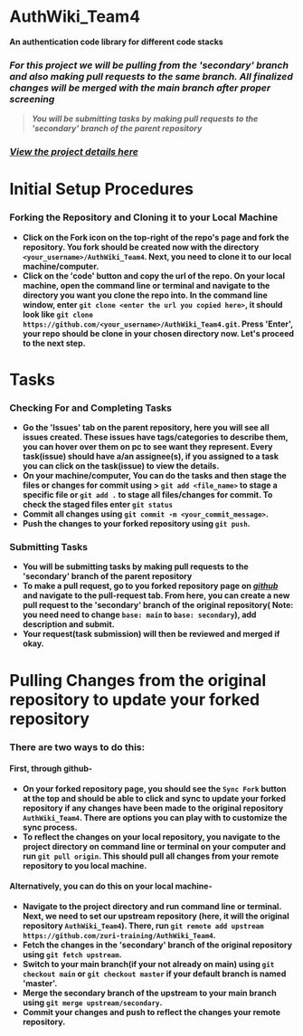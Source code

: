# AuthWiki_Team4
**An authentication code library for different code stacks**

### *For this project we will be pulling from the 'secondary' branch and also making pull requests to the same branch. All finalized changes will be merged with the main branch after proper screening*

> __*You will be submitting tasks by making pull requests to the 'secondary' branch of the parent repository*__

### *[View the project details here](https://docs.google.com/document/d/1yPG9bqNuddG00Du0-APeh92CwtxtiZn0-qrY121pl5o/edit?usp=sharing)*

# Initial Setup Procedures
### Forking the Repository and Cloning it to your Local Machine
  - __Click on the Fork icon on the top-right of the repo's page and fork the repository. You fork should be created now with the directory ```<your_username>/AuthWiki_Team4```. Next, you need to clone it to our local machine/computer.__
  - __Click on the 'code' button and copy the url of the repo. On your local machine, open the command line or terminal and navigate to the directory you want you clone the repo into. In the command line window, enter ```git clone <enter the url you copied here>```, it should look like ```git clone https://github.com/<your_username>/AuthWiki_Team4.git```. Press 'Enter', your repo should be clone in your chosen directory now. Let's proceed to the next step.__ 



# Tasks
### Checking For and Completing Tasks
  - __Go the 'Issues' tab on the parent repository, here you will see all issues created. These issues have tags/categories to describe them, you can hover over them on pc to see want they represent. Every task(issue) should have a/an assignee(s), if you assigned to a task you can click on the task(issue) to view the details.__
  - __On your machine/computer, You can do the tasks and then stage the files or changes for commit using > ```git add <file_name>``` to stage a specific file or ```git add .``` to stage all files/changes for commit. To check the staged files enter ```git status```__
  - __Commit all changes using ```git commit -m <your_commit_message>```.__
  - __Push the changes to your forked repository using ```git push```.__
 
 
 
 ### Submitting Tasks
  - __You will be submitting tasks by making pull requests to the 'secondary' branch of the parent repository__
  - __To make a pull request, go to you forked repository page on *[github](http://github.com)* and navigate to the pull-request tab. From here, you can create a new pull request to the 'secondary' branch of the original repository( Note: you need need to change ```base: main``` to ```base: secondary```), add description and submit.__
  - __Your request(task submission) will then be reviewed and merged if okay.__
 
 
 
# Pulling Changes from the original repository to update your forked repository
### There are two ways to do this:
#### First, through github-
  - __On your forked repository page, you should see the ```Sync Fork``` button at the top and should be able to click and sync to update your forked repository if any changes have been made to the original repository ```AuthWiki_Team4```. There are options you can play with to customize the sync process.__
  - __To reflect the changes on your local repository, you navigate to the project directory on command line or terminal on your computer and run ```git pull origin```. This should pull all changes from your remote repository to you local machine.__
 
#### Alternatively, you can do this on your local machine-
  - __Navigate to the project directory and run command line or terminal. Next, we need to set our upstream repository (here, it will the original repository ```AuthWiki_Team4```). There, run ```git remote add upstream https://github.com/zuri-training/AuthWiki_Team4```.__
  - __Fetch the changes in the 'secondary' branch of the original repository using ```git fetch upstream```.__
  - __Switch to your main branch(if your not already on main) using ```git checkout main``` or ```git checkout master``` if your default branch is named 'master'.__
  - __Merge the secondary branch of the upstream to your main branch using ```git merge upstream/secondary```.__
  - __Commit your changes and push to reflect the changes your remote repository.__ 
